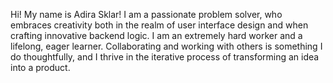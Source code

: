 Hi! My name is Adira Sklar!
I am a passionate problem solver, who embraces creativity both in the realm of user interface design 
and when crafting innovative backend logic. 
I am an extremely hard worker and a lifelong, eager learner. 
Collaborating and working with others is something I do thoughtfully, 
and I thrive in the iterative process of transforming an idea into a product. 
